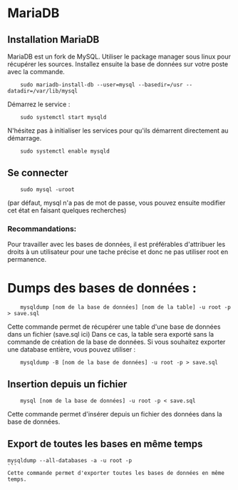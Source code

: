 # MariaDB

## Installation MariaDB

MariaDB est un fork de MySQL.
Utiliser le package manager sous linux pour récupérer les sources.
Installez ensuite la base de données sur votre poste avec la commande.


```
    sudo mariadb-install-db --user=mysql --basedir=/usr --datadir=/var/lib/mysql
```

Démarrez le service : 

```
    sudo systemctl start mysqld
```

N'hésitez pas à initialiser les services pour qu'ils démarrent directement au démarrage.

```
    sudo systemctl enable mysqld
```


## Se connecter

```
    sudo mysql -uroot
```
(par défaut, mysql n'a pas de mot de passe, vous pouvez ensuite modifier cet état en faisant quelques recherches)


### Recommandations: 

Pour travailler avec les bases de données, il est préférables d'attribuer les droits à un utilisateur pour une tache précise et donc ne pas utiliser root en permanence.


# Dumps des bases de données :

```
    mysqldump [nom de la base de données] [nom de la table] -u root -p > save.sql
```
Cette commande permet de récupérer une table d'une base de données dans un fichier (save.sql ici)
Dans ce cas, la table sera exporté sans la commande de création de la base de données.
Si vous souhaitez exporter une database entière, vous pouvez utiliser : 
```
    mysqldump -B [nom de la base de données] -u root -p > save.sql
```



## Insertion depuis un fichier

```
    mysql [nom de la base de données] -u root -p < save.sql
```
Cette commande permet d'insérer depuis un fichier des données dans la base de données.


## Export de toutes les bases en même temps

````
mysqldump --all-databases -a -u root -p
```
Cette commande permet d'exporter toutes les bases de données en même temps.
